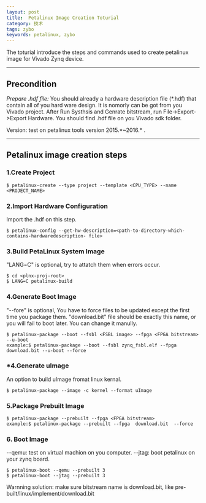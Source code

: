 ```yaml
---
layout: post
title:  Petalinux Image Creation Toturial
category: 技术
tags: zybo
keywords: petalinux, zybo
---
```


The toturial introduce the steps and commands used to create petalinux image for Vivado Zynq device.


****************************************************

## Precondition
*Prepare .hdf file:* You should already a hardware description file (*.hdf) that contain all of you hard ware design. It is nomorly can be got from you Vivado project. After Run Systhsis and Genrate bitstream, run File->Export->Export Hardware. You should find .hdf file on you Vivado sdk folder.

Version: test on petalinux tools version 2015.\*~2016.\* .

****************************************************

## Petalinux image creation steps

### 1.Create Project
```
$ petalinux-create --type project --template <CPU_TYPE> --name <PROJECT_NAME> 
```

### 2.Import Hardware Configuration 
Import the .hdf on this step.
```
$ petalinux-config --get-hw-description=<path-to-directory-which-contains-hardwaredescription- file> 
```

### 3.Build PetaLinux System Image 
"LANG=C" is optional, try to attatch them when errors occur.
```
$ cd <plnx-proj-root> 
$ LANG=C petalinux-build 
```

### 4.Generate Boot Image 
"--fore" is optional, You have to force files to be updated except the first time you package them. 
"download.bit" file should be exactly this name, or you will fail to boot later. You can change it manully.
```
$ petalinux-package --boot --fsbl <FSBL image> --fpga <FPGA bitstream> --u-boot
example:$ petalinux-package --boot --fsbl zynq_fsbl.elf --fpga download.bit --u-boot --force
```


### *4.Generate uImage  
An option to build uImage fromat linux kernal.
```
$ petalinux-package --image -c kernel --format uImage
```

### 5.Package Prebuilt Image 
```
$ petalinux-package --prebuilt --fpga <FPGA bitstream> 
example:$ petalinux-package --prebuilt --fpga  download.bit  --force
```

### 6. Boot Image
--qemu: test on virtual machion on you computer.
--jtag: boot petalinux on your zynq board.
```
$ petalinux-boot --qemu --prebuilt 3 
$ petalinux-boot --jtag --prebuilt 3 
```
Warnning solution: make sure bitstream name is download.bit, like pre-built/linux/implement/download.bit
